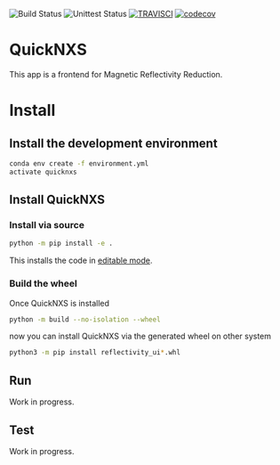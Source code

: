 <!-- Badges -->

![Build Status](https://github.com/neutrons/reflectivity_ui/actions/workflows/ornl-prod.yml/badge.svg)
![Unittest Status](https://github.com/neutrons/reflectivity_ui/actions/workflows/unittest.yml/badge.svg?branch=next)
[![TRAVISCI](https://travis-ci.org/neutrons/reflectivity_ui.svg?branch=master)](https://travis-ci.org/neutrons/reflectivity_ui)
[![codecov](https://codecov.io/gh/neutrons/reflectivity_ui/branch/master/graph/badge.svg)](https://codecov.io/gh/neutrons/reflectivity_ui)

<!-- End Badges -->

# QuickNXS

This app is a frontend for Magnetic Reflectivity Reduction.

# Install

## Install the development environment

``` bash
conda env create -f environment.yml
activate quicknxs
```

## Install QuickNXS

### Install via source

```bash
python -m pip install -e .
```

This installs the code in [editable mode](https://pip.pypa.io/en/stable/cli/pip_install/#cmdoption-e>).

### Build the wheel

Once QuickNXS is installed

```bash
python -m build --no-isolation --wheel
```

now you can install QuickNXS via the generated wheel on other system

```bash
python3 -m pip install reflectivity_ui*.whl
```

## Run

Work in progress.

## Test

Work in progress.
